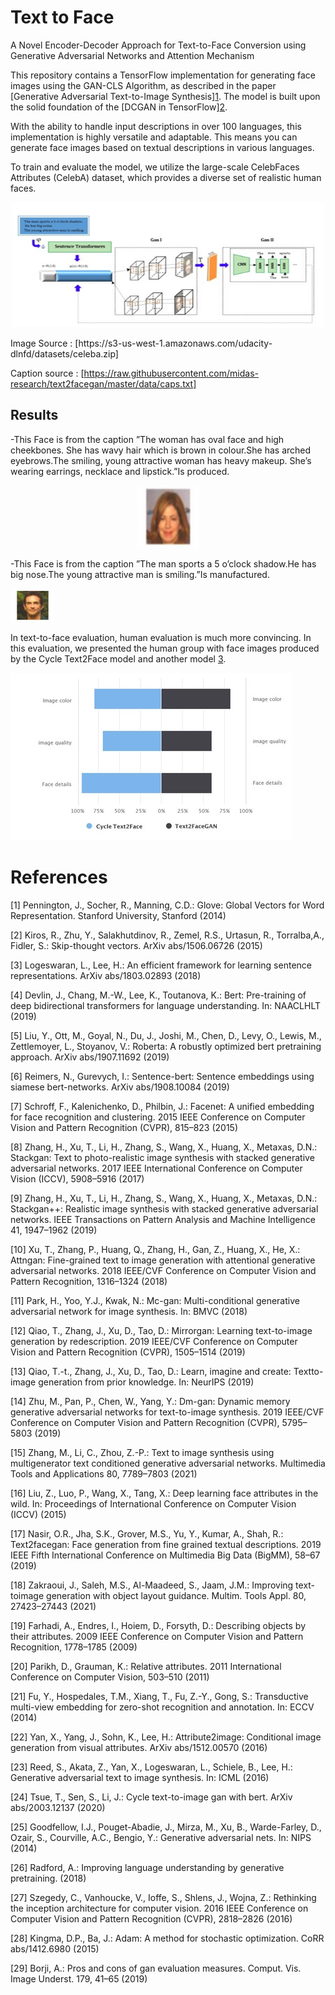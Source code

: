 # Text to Face

A Novel Encoder-Decoder Approach for Text-to-Face Conversion using Generative Adversarial Networks and Attention Mechanism

This repository contains a TensorFlow implementation for generating face images using the GAN-CLS Algorithm, as described in the paper [Generative Adversarial Text-to-Image Synthesis][1](https://proceedings.mlr.press/v48/reed16.html). The model is built upon the solid foundation of the [DCGAN in TensorFlow][2](https://github.com/tensorlayer/DCGAN).

With the ability to handle input descriptions in over 100 languages, this implementation is highly versatile and adaptable. This means you can generate face images based on textual descriptions in various languages.

To train and evaluate the model, we utilize the large-scale CelebFaces Attributes (CelebA) dataset, which provides a diverse set of realistic human faces.
<p align="center">
<img src="./images/Picture1.jpg" width="500" height="200">
</p>
Image Source : [https://s3-us-west-1.amazonaws.com/udacity-dlnfd/datasets/celeba.zip]

Caption source : [https://raw.githubusercontent.com/midas-research/text2facegan/master/data/caps.txt]

## Results

-This Face is from the caption ”The woman has oval face and high cheekbones. She has wavy hair which is brown in colour.She has arched eyebrows.The smiling, young attractive woman has heavy makeup. She’s wearing earrings, necklace and lipstick.”Is produced.

<p align="center">
<img src="./images/Picture3.jpg" width="100" height="100">
</p>

-This Face is from the caption ”The man sports a 5 o’clock shadow.He has big nose.The young attractive man is smiling.”Is manufactured.

![two test](./images/Picture4.jpg)


In text-to-face evaluation, human evaluation is much more convincing. In this evaluation, we presented the human group with face images produced by the Cycle Text2Face model and another model [3](https://ieeexplore.ieee.org/abstract/document/8919389).

![Human evaluation results](./images/Picture2.jpg)

# References

[1]	Pennington, J., Socher, R., Manning, C.D.: Glove: Global Vectors for Word Representation. Stanford University, Stanford (2014)

[2]	Kiros, R., Zhu, Y., Salakhutdinov, R., Zemel, R.S., Urtasun, R., Torralba,A., Fidler, S.: Skip-thought vectors. ArXiv abs/1506.06726 (2015)

[3]	Logeswaran, L., Lee, H.: An efficient framework for learning sentence representations. ArXiv abs/1803.02893 (2018)

[4]	Devlin, J., Chang, M.-W., Lee, K., Toutanova, K.: Bert: Pre-training of deep bidirectional transformers for language understanding. In: NAACLHLT (2019)

[5]	Liu, Y., Ott, M., Goyal, N., Du, J., Joshi, M., Chen, D., Levy, O., Lewis, M., Zettlemoyer, L., Stoyanov, V.: Roberta: A robustly optimized bert pretraining approach. ArXiv abs/1907.11692 (2019)

[6]	Reimers, N., Gurevych, I.: Sentence-bert: Sentence embeddings using siamese bert-networks. ArXiv abs/1908.10084 (2019)

[7]	Schroff, F., Kalenichenko, D., Philbin, J.: Facenet: A unified embedding for face recognition and clustering. 2015 IEEE Conference on Computer Vision and Pattern Recognition (CVPR), 815–823 (2015)

[8]	Zhang, H., Xu, T., Li, H., Zhang, S., Wang, X., Huang, X., Metaxas, D.N.: Stackgan: Text to photo-realistic image synthesis with stacked generative adversarial networks. 2017 IEEE International Conference on Computer Vision (ICCV), 5908–5916 (2017)

[9]	Zhang, H., Xu, T., Li, H., Zhang, S., Wang, X., Huang, X., Metaxas, D.N.: Stackgan++: Realistic image synthesis with stacked generative adversarial networks. IEEE Transactions on Pattern Analysis and Machine Intelligence 41, 1947–1962 (2019)

[10]	Xu, T., Zhang, P., Huang, Q., Zhang, H., Gan, Z., Huang, X., He, X.: Attngan: Fine-grained text to image generation with attentional generative adversarial networks. 2018 IEEE/CVF Conference on Computer Vision and Pattern Recognition, 1316–1324 (2018)

[11]	Park, H., Yoo, Y.J., Kwak, N.: Mc-gan: Multi-conditional generative adversarial network for image synthesis. In: BMVC (2018)

[12]	Qiao, T., Zhang, J., Xu, D., Tao, D.: Mirrorgan: Learning text-to-image generation by redescription. 2019 IEEE/CVF Conference on Computer Vision and Pattern Recognition (CVPR), 1505–1514 (2019)

[13]	Qiao, T.-t., Zhang, J., Xu, D., Tao, D.: Learn, imagine and create: Textto-image generation from prior knowledge. In: NeurIPS (2019)

[14]	Zhu, M., Pan, P., Chen, W., Yang, Y.: Dm-gan: Dynamic memory generative adversarial networks for text-to-image synthesis. 2019 IEEE/CVF Conference on Computer Vision and Pattern Recognition (CVPR),
5795–5803 (2019)

[15]	Zhang, M., Li, C., Zhou, Z.-P.: Text to image synthesis using multigenerator text conditioned generative adversarial networks. Multimedia Tools and Applications 80, 7789–7803 (2021)

[16]	Liu, Z., Luo, P., Wang, X., Tang, X.: Deep learning face attributes in the wild. In: Proceedings of International Conference on Computer Vision (ICCV) (2015)

[17]	Nasir, O.R., Jha, S.K., Grover, M.S., Yu, Y., Kumar, A., Shah, R.: Text2facegan: Face generation from fine grained textual descriptions. 2019 IEEE Fifth International Conference on Multimedia Big Data (BigMM), 58–67 (2019)

[18]	Zakraoui, J., Saleh, M.S., Al-Maadeed, S., Jaam, J.M.: Improving text-toimage generation with object layout guidance. Multim. Tools Appl. 80, 27423–27443 (2021)

[19]	Farhadi, A., Endres, I., Hoiem, D., Forsyth, D.: Describing objects by their attributes. 2009 IEEE Conference on Computer Vision and Pattern Recognition, 1778–1785 (2009)

[20]	Parikh, D., Grauman, K.: Relative attributes. 2011 International Conference on Computer Vision, 503–510 (2011)

[21]	Fu, Y., Hospedales, T.M., Xiang, T., Fu, Z.-Y., Gong, S.: Transductive multi-view embedding for zero-shot recognition and annotation. In: ECCV (2014)

[22]	Yan, X., Yang, J., Sohn, K., Lee, H.: Attribute2image: Conditional image generation from visual attributes. ArXiv abs/1512.00570 (2016)

[23]	Reed, S., Akata, Z., Yan, X., Logeswaran, L., Schiele, B., Lee, H.: Generative adversarial text to image synthesis. In: ICML (2016)

[24]	Tsue, T., Sen, S., Li, J.: Cycle text-to-image gan with bert. ArXiv abs/2003.12137 (2020)

[25]	Goodfellow, I.J., Pouget-Abadie, J., Mirza, M., Xu, B., Warde-Farley, D., Ozair, S., Courville, A.C., Bengio, Y.: Generative adversarial nets. In: NIPS (2014)

[26]	Radford, A.: Improving language understanding by generative pretraining. (2018)

[27]	Szegedy, C., Vanhoucke, V., Ioffe, S., Shlens, J., Wojna, Z.: Rethinking the inception architecture for computer vision. 2016 IEEE Conference on Computer Vision and Pattern Recognition (CVPR), 2818–2826 (2016)

[28]	Kingma, D.P., Ba, J.: Adam: A method for stochastic optimization. CoRR abs/1412.6980 (2015)

[29]	Borji, A.: Pros and cons of gan evaluation measures. Comput. Vis. Image Underst. 179, 41–65 (2019)


